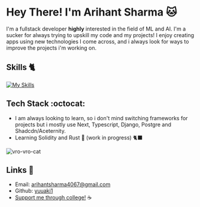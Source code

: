 # Hey There! I'm Arihant Sharma 🐱  
I'm a fullstack developer **highly** interested in the field of ML and AI. I'm a sucker for always trying to upskill my code and my projects!
I enjoy creating apps using new technologies I come across, and i always look for ways to improve the projects i'm working on.

## Skills 🐈
[![My Skills](https://skillicons.dev/icons?i=js,html,css,react,next,python,django,java,spring,redux,tailwind,pytorch,git,linux,typescript,postgres,mongodb,firebase,prisma,supabase,vite,visualstudio,neovim,rust,solidity,solana)](https://skillicons.dev)

## Tech Stack :octocat:  
- I am always looking to learn, so i don't mind switching frameworks for projects but i mostly use Next, Typescript, Django, Postgre and Shadcdn/Aceternity.
- Learning Solidity and Rust 🦀 (work in progress) 🐈‍⬛

![vro-vro-cat](https://github.com/user-attachments/assets/a8ce8455-bac1-4ad4-88aa-d68007d70652)

## Links 🔗
- Email: arihantsharma4067@gmail.com
- Github: [yuuaki1](https://github.com/yuuaki1)
- [Support me through college!](https://buymeacoffee.com/yuuak1) ☕
